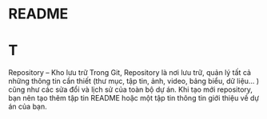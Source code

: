 # README
# T
Repository – Kho lưu trữ Trong Git, Repository là nơi lưu trữ, quản lý tất cả những thông tin cần thiết (thư mục, tập tin, ảnh, video, bảng biểu, dữ liệu… ) cũng như các sửa đổi và lịch sử của toàn bộ dự án. Khi tạo mới repository, bạn nên tạo thêm tập tin README hoặc một tập tin thông tin giới thiệu về dự án của bạn.
